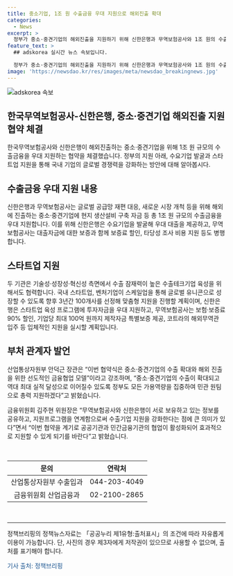 ```yaml
---
title: 중소기업, 1조 원 수출금융 우대 지원으로 해외진출 확대
categories:
  - News
excerpt: >
  정부가 중소·중견기업의 해외진출을 지원하기 위해 신한은행과 무역보험공사와 1조 원의 수출금융을 지원하는 업무협약을 체결했다. 이번 협약으로 해외진출하는 기업에게 총 1조 원 규모의 수출금융을 지원하고, 신한은행은 대출을 제공하며, 무역보험공사는 보증료 할인과 함께 지원한다. 또한, 국내 스타트업과 벤처기업을 위해 맞춤형 지원을 진행할 예정이다. 중소·중견기업의 수출 확대와 해외 진출을 지원하기 위해 정부가 민관 원팀으로 총력을 기울일 것으로 전망된다.
feature_text: >
  ## adskorea 실시간 뉴스 속보입니다.

  정부가 중소·중견기업의 해외진출을 지원하기 위해 신한은행과 무역보험공사와 1조 원의 수출금융을 지원하는 업무협약을 체결했다. 이번 협약으로 해외진출하는 기업에게 총 1조 원 규모의 수출금융을 지원하고, 신한은행은 대출을 제공하며, 무역보험공사는 보증료 할인과 함께 지원한다. 또한, 국내 스타트업과 벤처기업을 위해 맞춤형 지원을 진행할 예정이다. 중소·중견기업의 수출 확대와 해외 진출을 지원하기 위해 정부가 민관 원팀으로 총력을 기울일 것으로 전망된다.
image: 'https://newsdao.kr/res/images/meta/newsdao_breakingnews.jpg'
---
```


<p><img src="https://newsdao.kr/res/images/meta/newsdao_breakingnews.jpg" alt="adskorea 속보" /></p>

<h2 data-ke-size="size26">한국무역보험공사-신한은행, 중소·중견기업 해외진출 지원 협약 체결</h2>

<p data-ke-size="size16">한국무역보험공사와 신한은행이 해외진출하는 중소·중견기업을 위해 1조 원 규모의 수출금융을 우대 지원하는 협약을 체결했습니다. 정부의 지원 아래, 수요기업 발굴과 스타트업 지원을 통해 국내 기업의 글로벌 경쟁력을 강화하는 방안에 대해 알아봅시다.</p>

<h2 data-ke-size="size24">수출금융 우대 지원 내용</h2>

<p data-ke-size="size16">신한은행과 무역보험공사는 글로벌 공급망 재편 대응, 새로운 시장 개척 등을 위해 해외에 진출하는 중소·중견기업에 현지 생산설비 구축 자금 등 총 1조 원 규모의 수출금융을 우대 지원합니다. 이를 위해 신한은행은 수요기업을 발굴해 우대 대출을 제공하고, 무역보험공사는 대출자금에 대한 보증과 함께 보증료 할인, 타당성 조사 비용 지원 등도 병행합니다.</p>

<h2 data-ke-size="size24">스타트업 지원</h2>

<p data-ke-size="size16">두 기관은 기술성·성장성·혁신성 측면에서 수출 잠재력이 높은 수출테크기업 육성을 위해서도 협력합니다. 국내 스타트업, 벤처기업이 스케일업을 통해 글로벌 유니콘으로 성장할 수 있도록 향후 3년간 100개사를 선정해 맞춤형 지원을 진행할 계획이며, 신한은행은 스타트업 육성 프로그램에 투자자금을 우대 지원하고, 무역보험공사는 보험·보증료 90% 할인, 기업당 최대 100억 원까지 제작자금 특별보증 제공, 코트라의 해외무역관 입주 등 입체적인 지원을 실시할 계획입니다.</p>

<h2 data-ke-size="size24">부처 관계자 발언</h2>

<p data-ke-size="size16">산업통상자원부 안덕근 장관은 “이번 협약식은 중소·중견기업의 수출 확대와 해외 진출을 위한 선도적인 금융협업 모델”이라고 강조하며, “중소·중견기업의 수출이 확대되고 역대 최대 실적 달성으로 이어질수 있도록 정부도 모든 가용역량을 집중하여 민관 원팀으로 총력 지원하겠다”고 밝혔습니다.</p>

<p data-ke-size="size16">금융위원회 김주현 위원장은 “무역보험공사와 신한은행이 서로 보유하고 있는 정보를 공유하고, 지원프로그램을 연계함으로써 수출기업 지원을 강화한다는 점에 큰 의미가 있다”면서 “이번 협약을 계기로 공공기관과 민간금융기관의 협업이 활성화되어 효과적으로 지원할 수 있게 되기를 바란다”고 밝혔습니다.</p>

<p data-ke-size="size16">&nbsp;</p>

<table>
<thead>
<tr>
<th style="text-align: center;">문의</th>
<th style="text-align: center;">연락처</th>
</tr>
</thead>
<tbody>
<tr>
<td style="text-align: center;">산업통상자원부 수출입과</td>
<td style="text-align: center;">044-203-4049</td>
</tr>
<tr>
<td style="text-align: center;">금융위원회 산업금융과</td>
<td style="text-align: center;">02-2100-2865</td>
</tr>
</tbody>
</table>

<p data-ke-size="size16">&nbsp;</p>

<hr>

<p data-ke-size="size16">정책브리핑의 정책뉴스자료는 「공공누리 제1유형:출처표시」의 조건에 따라 자유롭게 이용이 가능합니다. 단, 사진의 경우 제3자에게 저작권이 있으므로 사용할 수 없으며, 출처를 표기해야 합니다.</p>

<p data-ke-size="size16"><span style="color: #1a5490;">기사 출처: 정책브리핑</span></p>

